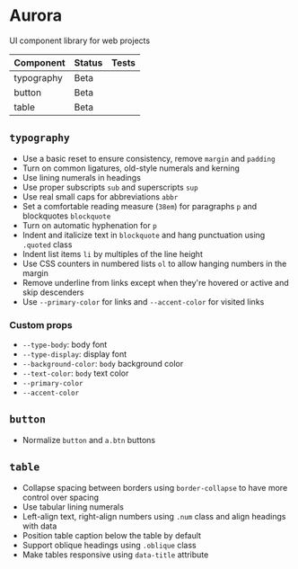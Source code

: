 # Aurora

UI component library for web projects

| Component        | Status      | Tests |
|------------------|-------------|-------|
| typography       | Beta        |       |
| button           | Beta        |       |
| table            | Beta        |       |

## `typography`

- Use a basic reset to ensure consistency, remove `margin` and `padding`
- Turn on common ligatures, old-style numerals and kerning
- Use lining numerals in headings
- Use proper subscripts `sub` and superscripts `sup`
- Use real small caps for abbreviations `abbr`
- Set a comfortable reading measure (`38em`) for paragraphs `p` and blockquotes `blockquote`
- Turn on automatic hyphenation for `p`
- Indent and italicize text in `blockquote` and hang punctuation using `.quoted` class
- Indent list items `li` by multiples of the line height
- Use CSS counters in numbered lists `ol` to allow hanging numbers in the margin
- Remove underline from links except when they're hovered or active and skip descenders
- Use `--primary-color` for links and `--accent-color` for visited links

### Custom props

- `--type-body`: body font
- `--type-display`: display font
- `--background-color`: `body` background color
- `--text-color`: `body` text color
- `--primary-color`
- `--accent-color`

## `button`

- Normalize `button` and `a.btn` buttons

## `table`

- Collapse spacing between borders using `border-collapse` to have more control over spacing
- Use tabular lining numerals
- Left-align text, right-align numbers using `.num` class and align headings with data
- Position table caption below the table by default
- Support oblique headings using `.oblique` class
- Make tables responsive using `data-title` attribute
